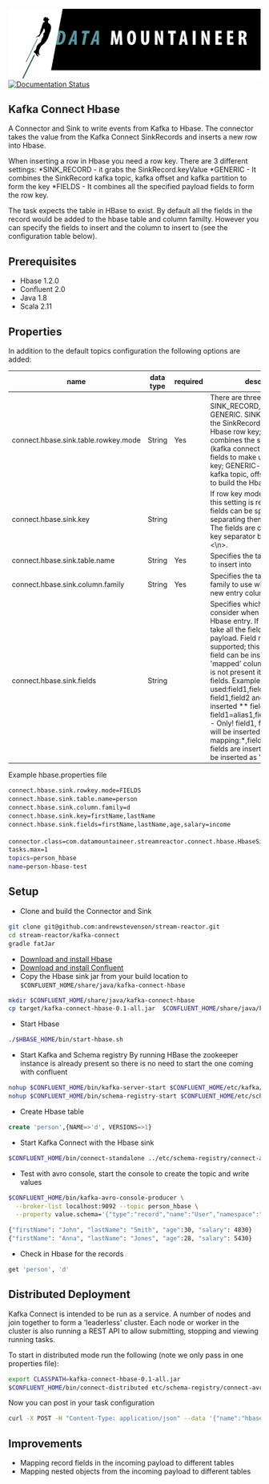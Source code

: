 ![](../images/DM-logo.jpg)
[![Documentation Status](https://readthedocs.org/projects/streamreactor/badge/?version=latest)](http://streamreactor.readthedocs.io/en/latest/hbase.html#kafka-connect-hbase)

## Kafka Connect Hbase

A Connector and Sink to write events from Kafka to Hbase. The connector takes the value from the Kafka Connect SinkRecords and inserts a new row into Hbase.

When inserting a row in Hbase you need a row key. There are 3 different settings:
*SINK_RECORD - it grabs the SinkRecord.keyValue
*GENERIC - It combines the SinkRecord kafka topic, kafka offset and kafka partition to form the key
*FIELDS - It combines all the specified payload fields to form the row key.

The task expects the table in HBase to exist. By default all the fields in the record would be added to the hbase table and column familty. However you can specify the fields to insert and the column to insert to (see the configuration table below).

## Prerequisites

* Hbase 1.2.0
* Confluent 2.0
* Java 1.8 
* Scala 2.11

## Properties

In addition to the default topics configuration the following options are added:

| name       | data type           | required|  description|
|-----|-----------|----------|------------|
| connect.hbase.sink.table.rowkey.mode | String | Yes | There are three available modes: SINK_RECORD, FIELDS and GENERIC. SINK_RECORD - uses the SinkRecord.keyValue as the Hbase row key; FIELDS - combines the specified payload (kafka connect Struct instance) fields to make up the Hbase row key; GENERIC- combines the kafka topic, offset and partition to build the Hbase row key. |
| connect.hbase.sink.key | String | | If row key mode is set to FIELDS this setting is required. Multiple fields can be specified by separating them via a comma; The fields are combined using a key separator by default is set to <\\n>. |
| connect.hbase.sink.table.name | String | Yes | Specifies the target Hbase table to insert into |
|connect.hbase.sink.column.family | String | Yes | Specifies the table column family to use when inserting the new entry columns |
|connect.hbase.sink.fields | String | | Specifies which fields to consider when inserting the new Hbase entry. If is not set it will take all the fields present in the payload. Field mapping is supported; this way a payload field can be inserted into a 'mapped' column. If this setting is not present it will insert all fields.  Examples: * fields to be used:field1,field2,field3; - Only! field1,field2 and field3 will be inserted ** fields with mapping: field1=alias1,field2,field3=alias3 - Only! field1, field2 and field3 will be inserted *** fields with mapping:*,field3=alias - All fields are inserted but field3 will be inserted as 'alias' |

Example hbase.properties file

```bash
connect.hbase.sink.rowkey.mode=FIELDS
connect.hbase.sink.table.name=person
connect.hbase.sink.column.family=d
connect.hbase.sink.key=firstName,lastName
connect.hbase.sink.fields=firstName,lastName,age,salary=income

connector.class=com.datamountaineer.streamreactor.connect.hbase.HbaseSinkConnector
tasks.max=1
topics=person_hbase
name=person-hbase-test
```

## Setup

* Clone and build the Connector and Sink

```bash
git clone git@github.com:andrewstevenson/stream-reactor.git
cd stream-reactor/kafka-connect
gradle fatJar
```

* [Download and install Hbase](http://hbase.apache.org/0.94/book/quickstart.html)
* [Download and install Confluent](http://www.confluent.io/)
* Copy the Hbase sink jar from your build location to `$CONFLUENT_HOME/share/java/kafka-connect-hbase`

```bash
mkdir $CONFLUENT_HOME/share/java/kafka-connect-hbase
cp target/kafka-connect-hbase-0.1-all.jar  $CONFLUENT_HOME/share/java/kafka-connect-hbase/
```
    
* Start Hbase

```bash
./$HBASE_HOME/bin/start-hbase.sh
```
    
* Start  Kafka and Schema registry
By running HBase the zookeeper instance is already present so there is no need to start the one coming with confluent

```bash
nohup $CONFLUENT_HOME/bin/kafka-server-start $CONFLUENT_HOME/etc/kafka/server.properties > /dev/null 2>&1 &
nohup $CONFLUENT_HOME/bin/schema-registry-start $CONFLUENT_HOME/etc/schema-registry/schema-registry.properties > /dev/null 2>&1 &
```
    
* Create Hbase table

```sql
create 'person',{NAME=>'d', VERSIONS=>1}
```

    
* Start Kafka Connect with the Hbase sink


```bash
$CONFLUENT_HOME/bin/connect-standalone ../etc/schema-registry/connect-avro-standalone.properties ../etc/kafka-connect-hbase/hbase.properties
```

* Test with avro console, start the console to create the topic and write values

```bash
$CONFLUENT_HOME/bin/kafka-avro-console-producer \
  --broker-list localhost:9092 --topic person_hbase \
  --property value.schema='{"type":"record","name":"User","namespace":"com.datamountaineer.streamreactor.connect.hbase","fields":[{"name":"firstName","type":"string"},{"name":"lastName","type":"string"},{"name":"age","type":"int"},{"name":"salary","type":"double"}]}'
```

```bash
{"firstName": "John", "lastName": "Smith", "age":30, "salary": 4830}
{"firstName": "Anna", "lastName": "Jones", "age":28, "salary": 5430}
```
    
* Check in Hbase for the records

```sql
get 'person', 'd'
``` 

## Distributed Deployment
    
Kafka Connect is intended to be run as a service. A number of nodes and join together to form a 'leaderless' cluster. Each node or worker in
the cluster is also running a REST API to allow submitting, stopping and viewing running tasks.

To start in distributed mode run the following (note we only pass in one properties file):

```bash
export CLASSPATH=kafka-connect-hbase-0.1-all.jar
$CONFLUENT_HOME/bin/connect-distributed etc/schema-registry/connect-avro-distributed.properties
```

Now you can post in your task configuration

```bash
curl -X POST -H "Content-Type: application/json" --data '{"name":"hbase-sink","config": {"connect.hbase.sink.rowkey.mode":"FIELDS", "connect.hbase.sink.table.name":"person","connect.hbase.sink.column.family":"d",  "connect.hbase.sink.key":"firstName,lastName","connect.hbase.sink.fields":"firstName,lastName,age,salary=income","connector.class":"com.datamountaineer.streamreactor.connect.hbase.HbaseSinkConnector","tasks.max":"1","topics":"person_hbase"}}' http://localhost:8083/connectors
```

## Improvements
* Mapping  record fields in the incoming payload to different tables
* Mapping  nested objects from the incoming payload to different tables
